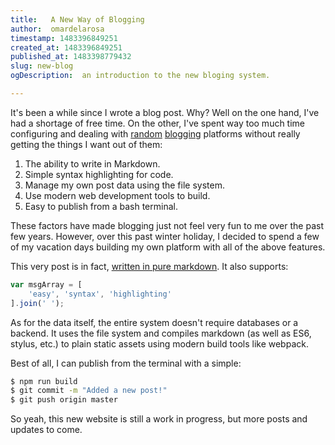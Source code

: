 ```yaml
---
title:   A New Way of Blogging  
author:  omardelarosa  
timestamp: 1483396849251  
created_at: 1483396849251  
published_at: 1483398779432  
slug: new-blog  
ogDescription:  an introduction to the new bloging system.

---
```

It's been a while since I wrote a blog post.  Why?  Well on the one hand, I've had a shortage of free time.  On the other, I've spent way too much time configuring and dealing with [random](http://omardelarosa.tumblr.com) [blogging](http://blog.omardelarosa.com) platforms  without really getting the things I want out of them:

1. The ability to write in Markdown.
2. Simple syntax highlighting for code.
3. Manage my own post data using the file system.
4. Use modern web development tools to build.
5. Easy to publish from a bash terminal.

These factors have made blogging just not feel very fun to me over the past few years.  However, over this past winter holiday, I decided to spend a few of my vacation days building my own platform with all of the above features.  

This very post is in fact, [written in pure markdown](http://github.com/omardelarosa/omardelarosa.github.io/blob/master/_posts/1483396849251_new-blog.md).  It also supports:

```javascript
var msgArray = [
	'easy', 'syntax', 'highlighting'
].join(' ');
```

As for the data itself, the entire system doesn't require databases or a backend.  It uses the file system and compiles markdown (as well as ES6, stylus, etc.) to plain static assets using modern build tools like webpack.

Best of all, I can publish from the terminal with a simple:

```bash
$ npm run build
$ git commit -m "Added a new post!"
$ git push origin master
```

So yeah, this new website is still a work in progress, but more posts and updates to come.
